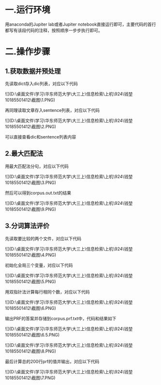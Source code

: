 # 一.运行环境

用anaconda的Jupiter lab或者Jupiter notebook直接运行即可，主要代码的首行都写有该段代码的注释，按照顺序一步步执行即可。



# 二.操作步骤

## 1.获取数据并预处理

先读取dict存入dic列表，对应以下代码

![](D:\桌面文件\学习\华东师范大学\大三上\信息检索\上机\924\钱堃 10185501412\截图\1.PNG)

再同理读取文章存入sentence列表，对应以下代码

![](D:\桌面文件\学习\华东师范大学\大三上\信息检索\上机\924\钱堃 10185501412\截图\2.PNG)



可以直接查看dic和sentence列表内容



## 2.最大匹配法

用最大匹配法分句，对应以下代码

![](D:\桌面文件\学习\华东师范大学\大三上\信息检索\上机\924\钱堃 10185501412\截图\3.PNG)

然后可以得到corpus.out.txt的结果

![](D:\桌面文件\学习\华东师范大学\大三上\信息检索\上机\924\钱堃 10185501412\截图\9.PNG)



## 3.分词算法评价

先读取要比较的两个文件，对应以下代码

![](D:\桌面文件\学习\华东师范大学\大三上\信息检索\上机\924\钱堃 10185501412\截图\4.PNG)

初始化全局三个变量，对应以下代码

![](D:\桌面文件\学习\华东师范大学\大三上\信息检索\上机\924\钱堃 10185501412\截图\5.PNG)

用双指针法计算每行相同个数，对应以下代码

![](D:\桌面文件\学习\华东师范大学\大三上\信息检索\上机\924\钱堃 10185501412\截图\6.PNG)

输出PRF的答案并存储到corpus.prf.txt中，代码和结果如下

![](D:\桌面文件\学习\华东师范大学\大三上\信息检索\上机\924\钱堃 10185501412\截图\6.5.PNG)

![](D:\桌面文件\学习\华东师范大学\大三上\信息检索\上机\924\钱堃 10185501412\截图\8.PNG)

最后计算总的200行prf的值并输出，对应以下代码

![](D:\桌面文件\学习\华东师范大学\大三上\信息检索\上机\924\钱堃 10185501412\截图\7.PNG)